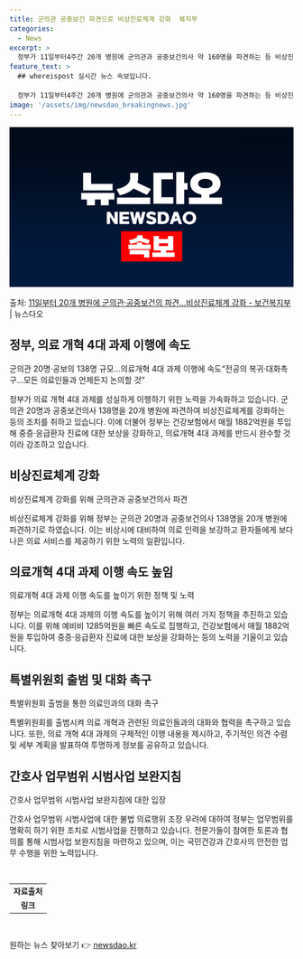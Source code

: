 ```yaml
---
title: 군의관 공중보건 파견으로 비상진료체계 강화  복지부
categories:
  - News
excerpt: >
  정부가 11일부터4주간 20개 병원에 군의관과 공중보건의사 약 160명을 파견하는 등 비상진료체계를 강화하기…
feature_text: >
  ## whereispost 실시간 뉴스 속보입니다.

  정부가 11일부터4주간 20개 병원에 군의관과 공중보건의사 약 160명을 파견하는 등 비상진료체계를 강화하기…
image: '/assets/img/newsdao_breakingnews.jpg'
---
```


![뉴스다오 속보](/assets/img/newsdao_breakingnews.jpg)

<p>출처: <a href="https://newsdao.kr/3304" rel="dofollow">11일부터 20개 병원에 군의관·공중보건의 파견…비상진료체계 강화 - 보건복지부</a> | 뉴스다오</p>

<h2 data-ke-size="size26">정부, 의료 개혁 4대 과제 이행에 속도</h2>
<p data-ke-size="size16">군의관 20명·공보의 138명 규모...의료개혁 4대 과제 이행에 속도“전공의 복귀·대화촉구…모든 의료인들과 언제든지 논의할 것”</p>

정부가 의료 개혁 4대 과제를 성실하게 이행하기 위한 노력을 가속화하고 있습니다. 군의관 20명과 공중보건의사 138명을 20개 병원에 파견하여 비상진료체계를 강화하는 등의 조치를 취하고 있습니다. 이에 더불어 정부는 건강보험에서 매월 1882억원을 투입해 중증·응급환자 진료에 대한 보상을 강화하고, 의료개혁 4대 과제를 반드시 완수할 것이라 강조하고 있습니다.

<h2 data-ke-size="size26">비상진료체계 강화</h2>
<p data-ke-size="size16">비상진료체계 강화를 위해 군의관과 공중보건의사 파견</p>

비상진료체계 강화를 위해 정부는 군의관 20명과 공중보건의사 138명을 20개 병원에 파견하기로 하였습니다. 이는 비상시에 대비하여 의료 인력을 보강하고 환자들에게 보다 나은 의료 서비스를 제공하기 위한 노력의 일환입니다.

<h2 data-ke-size="size26">의료개혁 4대 과제 이행 속도 높임</h2>
<p data-ke-size="size16">의료개혁 4대 과제 이행 속도를 높이기 위한 정책 및 노력</p>

정부는 의료개혁 4대 과제의 이행 속도를 높이기 위해 여러 가지 정책을 추진하고 있습니다. 이를 위해 예비비 1285억원을 빠른 속도로 집행하고, 건강보험에서 매월 1882억원을 투입하여 중증·응급환자 진료에 대한 보상을 강화하는 등의 노력을 기울이고 있습니다.

<h2 data-ke-size="size26">특별위원회 출범 및 대화 촉구</h2>
<p data-ke-size="size16">특별위원회 출범을 통한 의료인과의 대화 촉구</p>

특별위원회를 출범시켜 의료 개혁과 관련된 의료인들과의 대화와 협력을 촉구하고 있습니다. 또한, 의료 개혁 4대 과제의 구체적인 이행 내용을 제시하고, 주기적인 의견 수렴 및 세부 계획을 발표하여 투명하게 정보를 공유하고 있습니다.

<h2 data-ke-size="size26">간호사 업무범위 시범사업 보완지침</h2>
<p data-ke-size="size16">간호사 업무범위 시범사업 보완지침에 대한 입장</p>

간호사 업무범위 시범사업에 대한 불법 의료행위 조장 우려에 대하여 정부는 업무범위를 명확히 하기 위한 조치로 시범사업을 진행하고 있습니다. 전문가들이 참여한 토론과 협의를 통해 시범사업 보완지침을 마련하고 있으며, 이는 국민건강과 간호사의 안전한 업무 수행을 위한 노력입니다.

<p data-ke-size="size16">&nbsp;</p>
<table>
  <tbody>
    <tr>
      <td style="text-align: center; height: 17px;"><b>자료출처</b></td>
    </tr>
    <tr>
      <td style="text-align: center; height: 17px;"><b>링크</b></td>
    </tr>
  </tbody>
</table>
<p data-ke-size="size16">&nbsp;</p> 

원하는 뉴스 찾아보기 👉 <a href="https://newsdao.kr" rel="dofollow">newsdao.kr</a>


